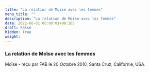 ```yaml
---
title: "La relation de Moïse avec les femmes"
menu_title: ""
description: "La relation de Moïse avec les femmes"
date: 2022-06-01 06:00:01+00:165
draft: False
hidden: True
weight:
---
```

### La relation de Moïse avec les femmes

Moïse - reçu par FAB le 20 Octobre 2010, Santa Cruz, Californie, USA.



